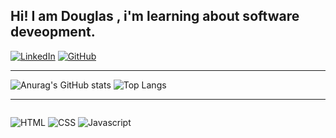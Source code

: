 ## Hi! I am Douglas , i'm learning about software deveopment.

[![LinkedIn](https://img.shields.io/badge/LinkedIn-0077B5?style=for-the-badge&logo=linkedin&logoColor=white)](https://www.linkedin.com/in/dgzin/)
[![GitHub](https://img.shields.io/badge/Profile%20Visitors-172B4D?style=for-the-badge&logo=Opsgenie&logoColor=white)](github.com/dgzin)

<hr>

<div style= "display: flex-box">

![Anurag's GitHub stats](https://github-readme-stats.vercel.app/api?username=dgzincs&show_icons=true&theme=midnight-purple)
![Top Langs](https://github-readme-stats.vercel.app/api/top-langs/?username=dgzincs&layout=compact)
</div>

<hr>

<div style= "display: inline-block">

![HTML](https://img.shields.io/badge/HTML-239120?style=for-the-badge&logo=html5&logoColor=white)
![CSS](https://img.shields.io/badge/CSS-239120?&style=for-the-badge&logo=css3&logoColor=white)
![Javascript](https://img.shields.io/badge/JavaScript-F7DF1E?style=for-the-badge&logo=javascript&logoColor=black)
</div>
